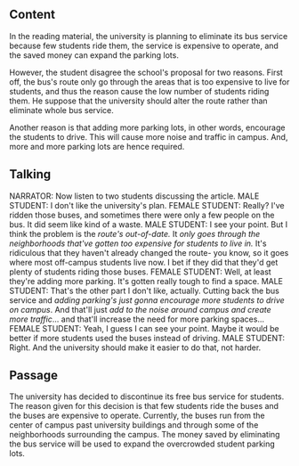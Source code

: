 ## Content
In the reading material, the university is planning to eliminate its bus service because few students ride them, the service is expensive to operate, and the saved money can expand the parking lots.

However, the student disagree the school's proposal for two reasons. First off, the bus's route only go through the areas that is too expensive to live for students, and thus the reason cause the low number of students riding them. He suppose that the university should alter the route rather than eliminate whole bus service.

Another reason is that adding more parking lots, in other words, encourage the students to drive. This will cause more noise and traffic in campus. And, more and more parking lots are hence required.

## Talking
NARRATOR: Now listen to two students discussing the article.
MALE STUDENT: I don't like the university's plan.
FEMALE STUDENT: Really? I've ridden those buses, and sometimes there were only a few people on the bus.
It did seem like kind of a waste.
MALE STUDENT: I see your point. But I think the problem is the *route's out-of-date.*
It *only goes through the neighborhoods that've gotten too expensive for students to live in.*
It's ridiculous that they haven't already changed the route-
you know, so it goes where most off-campus students live now.
I bet if they did that they'd get plenty of students riding those buses.
FEMALE STUDENT: Well, at least they're adding more parking.
It's gotten really tough to find a space.
MALE STUDENT: That's the other part I don't like, actually.
Cutting back the bus service and *adding parking's just gonna encourage more students to drive on campus*.
And that'll just *add to the noise around campus and create more traffic*...
and that'll increase the need for more parking spaces...
FEMALE STUDENT: Yeah, I guess I can see your point.
Maybe it would be better if more students used the buses instead of driving.
MALE STUDENT: Right. And the university should make it easier to do that, not harder.

## Passage
The university has decided to discontinue its free bus service for students. The reason given for this decision is that few students ride the buses and the buses are expensive to operate. Currently, the buses run from the center of campus past university buildings and through some of the neighborhoods surrounding the campus. The money saved by eliminating the bus service will be used to expand the overcrowded student parking lots.